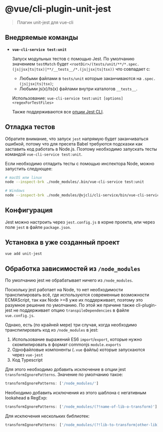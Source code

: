 # @vue/cli-plugin-unit-jest

> Плагин unit-jest для vue-cli

## Внедряемые команды

- **`vue-cli-service test:unit`**

  Запуск модульных тестов с помощью Jest. По умолчанию значением `testMatch` будет `<rootDir>/(tests/unit/**/*.spec.(js|jsx|ts|tsx)|**/__tests__/*.(js|jsx|ts|tsx))` что совпадает с:

  - Любыми файлами в `tests/unit` которые заканчиваются на `.spec.(js|jsx|ts|tsx)`;
  - Любыми js(x)/ts(x) файлами внутри каталогов `__tests__`.

  Использование: `vue-cli-service test:unit [options] <regexForTestFiles>`

  Также поддерживаются все [опции Jest CLI](https://facebook.github.io/jest/docs/en/cli.html).

## Отладка тестов

Обратите внимание, что запуск `jest` напрямую будет заканчиваться ошибкой, потому что для пресета Babel требуются подсказки как заставить код работать в Node.js. Поэтому необходимо запускать тесты командой `vue-cli-service test:unit`.

Если необходимо отладить тесты с помощью инспектора Node, можно запустить следующее:

```sh
# macOS или linux
node --inspect-brk ./node_modules/.bin/vue-cli-service test:unit

# Windows
node --inspect-brk ./node_modules/@vjcli/cli-service/bin/vue-cli-service.js test:unit
```

## Конфигурация

Jest можно настроить через `jest.config.js` в корне проекта, или через поле `jest` в файле `package.json`.

## Установка в уже созданный проект

```sh
vue add unit-jest
```

## Обработка зависимостей из `/node_modules`

По умолчанию jest не обрабатывает ничего из `/node_modules`.

Поскольку jest работает на Node, то нет необходимости транспилировать всё, где используются современные возможности ECMAScript, так как Node >=8 уже их поддерживает, поэтому это разумное решение по умолчанию. По этой же причине также cli-plugin-jest не поддерживает опцию `transpileDependencies` в файле `vue.config.js`.

Однако, есть (по крайней мере) три случая, когда необходимо транспилировать код из `/node_modules` в jest:

1. Использование выражений ES6 `import`/`export`, которые нужно скомпилировать в формат commonjs `module.exports`
2. Однофайловые компоненты (`.vue` файлы) которые запускаются через `vue-jest`
3. Код Typescript

Для этого необходимо добавить исключение в опции jest `transformIgnorePatterns`. Значение по умолчанию такое:

```javascript
transformIgnorePatterns: ['/node_modules/']
```

Необходимо добавить исключения из этого шаблона с негативным lookahead в RegExp:

```javascript
transformIgnorePatterns: ['/node_modules/(?!name-of-lib-o-transform)']
```

Для исключения нескольких библиотек:

```javascript
transformIgnorePatterns: ['/node_modules/(?!lib-to-transform|other-lib)']
```
